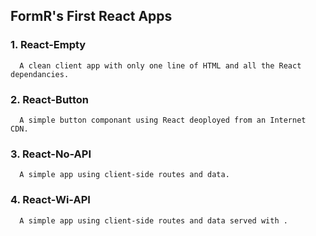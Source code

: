 ## FormR's First React Apps

  ### 1. React-Empty 
      A clean client app with only one line of HTML and all the React dependancies.

  ### 2. React-Button 
      A simple button componant using React deoployed from an Internet CDN.

  ### 3. React-No-API 
      A simple app using client-side routes and data.

  ### 4. React-Wi-API 
      A simple app using client-side routes and data served with .
